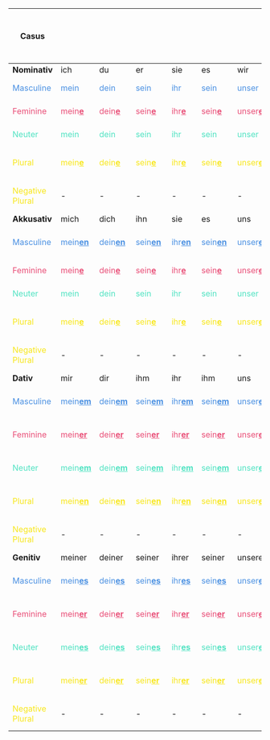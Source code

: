 <style>
blue { color: #4A90E2 }
red { color: #E94E77 }
green { color: #50E3C2 }
yellow { color: #F8E71C }
</style>

| **Casus**                        |                                        |                                    |                                     |                                     |                                     |                                    |                                    |                                    |                                    | **Adjective:<br>Bestimmte Artikel**                                        | **Adjective:<br>Unbestimmte Artikel**                              | **Adjective:<br>Ohne Artikel**                                     | **Adjektiv als Nomen:<br>Bestimmte Artikel**                                             | **Adjektiv als Nomen:<br>Unbestimmte Artikel**                                            | **Demonstrativartikel**                                |**Welch**                                                |
|----------------------------------|----------------------------------------|------------------------------------|-------------------------------------|-------------------------------------|-------------------------------------|------------------------------------|------------------------------------|------------------------------------|------------------------------------|----------------------------------------------------------------------------|--------------------------------------------------------------------|--------------------------------------------------------------------|------------------------------------------------------------------------------------------|-------------------------------------------------------------------------------------------|--------------------------------------------------------|---------------------------------------------------------|
| **Nominativ**                    | ich                                    | du                                 | er                                  | sie                                 | es                                  | wir                                | ihr                                | sie                                | Sie                                | -                                                                          | -                                                                  | -                                                                  | -                                                                                        | -                                                                                         | -                                                      | -                                                       |
| <blue>Masculine</blue>           | <blue>mein</blue>                      | <blue>dein</blue>                  | <blue>sein</blue>                   | <blue>ihr</blue>                    | <blue>sein</blue>                   | <blue>unser</blue>                 | <blue>euer</blue>                  | <blue>ihr</blue>                   | <blue>Ihr</blue>                   | <blue>der gross<u><b>e</u></b> Mann</blue>                                 | <blue>ein gross<u><b>er</u></b> Mann</blue>                        | <blue>gross<u><b>er</u></b> Mann</blue>                            | <blue>der <u><b>G</b></u>ross<u><b>e</u></b> Mann</blue>                                 | <blue>ein <u><b>G</b></u>ross<u><b>er</u></b> Mann</blue>                                 | <blue>dies<u><b>er</b></u> Mann</blue>                 | <blue>welch<u><b>er</b></u> Mann</blue>                 |
| <red>Feminine</red>              | <red>mein<u><b>e</u></b></red>         | <red>dein<u><b>e</u></b></red>     | <red>sein<u><b>e</u></b></red>      | <red>ihr<u><b>e</u></b></red>       | <red>sein<u><b>e</u></b></red>      | <red>unser<u><b>e</u></b></red>    | <red>euer<u><b>e</u></b></red>     | <red>ihr<u><b>e</u></b></red>      | <red>Ihr<u><b>e</u></b></red>      | <red>die gross<u><b>e</u></b> Frau</red>                                   | <red>ein<u><b>e</u></b> gross<u><b>e</u></b> Frau</red>            | <red>gross<u><b>e</u></b> Frau</red>                               | <red>die <u><b>G</b></u>ross<u><b>e</u></b> Frau</red>                                   | <red>eine <u><b>G</b></u>ross<u><b>e</u></b> Frau</red>                                   | <red>dies<u><b>e</b></u> Frau</red>                    | <red>welch<u><b>e</b></u> Frau</red>                    |
| <green>Neuter</green>            | <green>mein</green>                    | <green>dein</green>                | <green>sein</green>                 | <green>ihr</green>                  | <green>sein</green>                 | <green>unser</green>               | <green>euer</green>                | <green>ihr</green>                 | <green>Ihr</green>                 | <green>das gross<u><b>e</u></b> Auto</green>                               | <green>ein gross<u><b>es</u></b> Auto</green>                      | <green>gross<u><b>es</u></b> Auto</green>                          | -                                                                                        | -                                                                                         | <green>dies<u><b>es</b></u> Auto</green>               | <green>welch<u><b>es</b></u> Auto</green>               |
| <yellow>Plural</yellow>          | <yellow>mein<u><b>e</u></b></yellow>   | <yellow>dein<u><b>e</u></yellow>   | <yellow>sein<u><b>e</u></yellow>    | <yellow>ihr<u><b>e</u></yellow>     | <yellow>sein<u><b>e</u></yellow>    | <yellow>unser<u><b>e</u></yellow>  | <yellow>euer<u><b>e</u></yellow>   | <yellow>ihr<u><b>e</u></yellow>    | <yellow>Ihr<u><b>e</u></yellow>    | <yellow>die gross<u><b>en</b></u> Leute</yellow>                           | <yellow>gross<u><b>e</b></u> Leute</yellow>                        | <yellow>gross<u><b>e</b></u> Leute</yellow>                        | <yellow>die <u><b>G</b></u>ross<u><b>en</b></u> Leute</yellow>                           | <yellow><u><b>G</b></u>ross<u><b>en</b></u> Leute</yellow>                                | <yellow>dies<u><b>e</b></u> Leute</yellow>             | <yellow>welch<u><b>e</b></u> Leute</yellow>             |
| <yellow>Negative Plural</yellow> | -                                      | -                                  | -                                   | -                                   | -                                   | -                                  | -                                  | -                                  | -                                  | -                                                                          | <yellow>keine gross<u><b>en</u> Leute</yellow>                     | <yellow>keine gross<u><b>en</b></u> Leute</yellow>                 | <yellow>keine <u><b>G</b></u>ross<u><b>en</b></u> Leute</yellow>                         | <yellow>keine <u><b>G</b></u>ross<u><b>en</b></u> Leute</yellow>                          | -                                                      | -                                                       |
| **Akkusativ**                    | mich                                   | dich                               | ihn                                 | sie                                 | es                                  | uns                                | euch                               | sie                                | Sie                                | -                                                                          | -                                                                  | -                                                                  | -                                                                                        | -                                                                                         | -                                                      | -                                                       |
| <blue>Masculine</blue>           | <blue>mein<u><b>en</u></blue>          | <blue>dein<u><b>en</u></blue>      | <blue>sein<u><b>en</u></blue>       | <blue>ihr<u><b>en</u></blue>        | <blue>sein<u><b>en</u></blue>       | <blue>unser<u><b>en</u></blue>     | <blue>euer<u><b>en</u></blue>      | <blue>ihr<u><b>en</u></blue>       | <blue>Ihr<u><b>en</u></blue>       | <blue>de<u><b>n</u></b> gross<u><b>en</b></u> Mann</blue>                  | <blue>ein<u><b>en</u></b> gross<u><b>en</b></u> Mann</blue>        | <blue>gross<u><b>en</b></u> Mann</blue>                            | <blue>de<u><b>n</u></b> <u><b>G</b></u>ross<u><b>en</b></u> Mann</blue>                  | <blue>einen Gross<u><b>en</b></u> Mann</blue>                                             | <blue>dies<u><b>en</b></u> Mann</blue>                 | <blue>welch<u><b>en</b></u> Mann</blue>                 |
| <red>Feminine</red>              | <red>mein<u><b>e</u></red>             | <red>dein<u><b>e</u></red>         | <red>sein<u><b>e</u></red>          | <red>ihr<u><b>e</u></red>           | <red>sein<u><b>e</u></red>          | <red>unser<u><b>e</u></red>        | <red>euer<u><b>e</u></red>         | <red>ihr<u><b>e</u></red>          | <red>Ihr<u><b>e</u></red>          | <red>die gross<u><b>e</b></u> Frau</red>                                   | <red>ein<u><b>e</u></b> gross<u><b>e</b></u> Frau</red>            | <red>gross<u><b>e</b></u> Frau</red>                               | <red>die <u><b>G</b></u>ross<u><b>e</b></u> Frau</red>                                   | <red>eine Gross<u><b>e</b></u> Frau</red>                                                 | <red>dies<u><b>e</b></u> Frau</red>                    | <red>welch<u><b>e</b></u> Frau</red>                    |
| <green>Neuter</green>            | <green>mein</green>                    | <green>dein</green>                | <green>sein</green>                 | <green>ihr</green>                  | <green>sein</green>                 | <green>unser</green>               | <green>euer</green>                | <green>ihr</green>                 | <green>Ihr</green>                 | <green>das gross<u><b>e</b></u> Auto</green>                               | <green>ein gross<u><b>es</b></u> Auto</green>                      | <green>gross<u><b>es</b></u> Auto</green>                          | -                                                                                        | -                                                                                         | <green>dies<u><b>es</b></u> Auto</green>               | <green>welch<u><b>es</b></u> Auto</green>               |
| <yellow>Plural</yellow>          | <yellow>mein<u><b>e</u></yellow>       | <yellow>dein<u><b>e</u></yellow>   | <yellow>sein<u><b>e</u></yellow>    | <yellow>ihr<u><b>e</u></yellow>     | <yellow>sein<u><b>e</u></yellow>    | <yellow>unser<u><b>e</u></yellow>  | <yellow>euer<u><b>e</u></yellow>   | <yellow>ihr<u><b>e</u></yellow>    | <yellow>Ihr<u><b>e</u></yellow>    | <yellow>die gross<u><b>en</b></u> Leute</yellow>                           | <yellow>gross<u><b>e</b></u> Leute</yellow>                        | <yellow>gross<u><b>e</b></u> Leute</yellow>                        | <yellow><u><b>G</b></u>ross<u><b>en</b></u> Leute</yellow>                               | <yellow><u><b>G</b></u>ross<u><b>en</b></u> Leute</yellow>                                | <yellow>dies<u><b>e</b></u> Leute</yellow>             | <yellow>welch<u><b>e</b></u> Leute</yellow>             |
| <yellow>Negative Plural</yellow> | -                                      | -                                  | -                                   | -                                   | -                                   | -                                  | -                                  | -                                  | -                                  | -                                                                          | <yellow>keine gross<u><b>en</b></u> Leute</yellow>                 | <yellow>keine gross<u><b>en</b></u> Leute</yellow>                 | <yellow>keine <u><b>G</b></u>ross<u><b>en</b></u> Leute</yellow>                         | <yellow>keine Gross<u><b>en</b></u> Leute</yellow>                                        | -                                                      | -                                                       |
| **Dativ**                        | mir                                    | dir                                | ihm                                 | ihr                                 | ihm                                 | uns                                | euch                               | ihnen                              | Ihnen                              | -                                                                          | -                                                                  | -                                                                  | -                                                                                        | -                                                                                         | -                                                      | -                                                       |
| <blue>Masculine</blue>           | <blue>mein<u><b>em</u></blue>          | <blue>dein<u><b>em</u></blue>      | <blue>sein<u><b>em</u></blue>       | <blue>ihr<u><b>em</u></blue>        | <blue>sein<u><b>em</u></blue>       | <blue>unser<u><b>em</u></blue>     | <blue>euer<u><b>em</u></blue>      | <blue>ihr<u><b>em</u></blue>       | <blue>Ihr<u><b>em</u></blue>       | <blue>de<u><b>m</u></b> gross<u><b>en</b></u> Mann</blue>                  | <blue>ein<u><b>em</u></b> gross<u><b>en</b></u> Mann</blue>        | <blue>gross<u><b>em</b></u> Mann</blue>                            | <blue>de<u><b>m</u></b> <u><b>G</b></u>ross<u><b>en</b></u> Mann</blue>                  | <blue>ein<u><b>em</u></b> Gross<u><b>en</b></u> Mann</blue>                               | <blue>dies<u><b>em</b></u> Mann</blue>                 | <blue>welch<u><b>em</b></u> Mann</blue>                 |
| <red>Feminine</red>              | <red>mein<u><b>er</u></red>            | <red>dein<u><b>er</u></red>        | <red>sein<u><b>er</u></red>         | <red>ihr<u><b>er</u></red>          | <red>sein<u><b>er</u></red>         | <red>unser<u><b>er</u></red>       | <red>euer<u><b>er</u></red>        | <red>ihr<u><b>er</u></red>         | <red>Ihr<u><b>er</u></red>         | <red>d<u><b>er</u></b> gross<u><b>en</b></u> Frau</red>                    | <red>ein<u><b>er</u></b> gross<u><b>en</b></u> Frau</red>          | <red>gross<u><b>er</b></u> Frau</red>                              | <red>d<u><b>er</b></u> <u><b>G</b></u>ross<u><b>en</b></u> Frau</red>                    | <red>ein<u><b>er</u></b> Gross<u><b>en</b></u> Frau</red>                                 | <red>dies<u><b>er</b></u> Frau</red>                   | <red>welch<u><b>er</b></u> Frau</red>                   |
| <green>Neuter</green>            | <green>mein<u><b>em</u></green>        | <green>dein<u><b>em</u></green>    | <green>sein<u><b>em</u></green>     | <green>ihr<u><b>em</u></green>      | <green>sein<u><b>em</u></green>     | <green>unser<u><b>em</u></green>   | <green>euer<u><b>em</u></green>    | <green>ihr<u><b>em</u></green>     | <green>Ihr<u><b>em</u></green>     | <green>de<u><b>m</u></b> gross<u><b>en</b></u> Auto</green>                | <green>ein<u><b>em</u></b> gross<u><b>en</b></u> Auto</green>      | <green>gross<u><b>em</b></u> Auto</green>                          | -                                                                                        | -                                                                                         | <green>dies<u><b>em</b></u> Auto</green>               | <green>welch<u><b>em</b></u> Auto</green>               |
| <yellow>Plural</yellow>          | <yellow>mein<u><b>en</u></yellow>      | <yellow>dein<u><b>en</u></yellow>  | <yellow>sein<u><b>en</u></yellow>   | <yellow>ihr<u><b>en</u></yellow>    | <yellow>sein<u><b>en</u></yellow>   | <yellow>unser<u><b>en</yellow>     | <yellow>euer<u><b>en</yellow>      | <yellow>ihr<u><b>en</yellow>       | <yellow>Ihr<u><b>en</yellow>       | <yellow>de<u><b>n</u></b> gross<u><b>en</b></u> Leuten</yellow>            | <yellow>gross<u><b>e</b></u> Leuten</yellow>                       | <yellow>gross<u><b>en</b></u> Leuten</yellow>                      | <yellow>de<u><b>n</u></b> <u><b>G</b></u>ross<u><b>en</b></u> Leute</yellow>             | <yellow><u><b>G</b></u>ross<u><b>en</b></u> Leute</yellow>                                | <yellow>dies<u><b>en</b></u> Leuten</yellow>           | <yellow>welch<u><b>en</b></u> Leuten</yellow>           |
| <yellow>Negative Plural</yellow> | -                                      | -                                  | -                                   | -                                   | -                                   | -                                  | -                                  | -                                  | -                                  | -                                                                          | <yellow>kein<u><b>en</b></u> gross<u><b>en</b></u> Leuten</yellow> | <yellow>kein<u><b>en</b></u> gross<u><b>en</b></u> Leuten</yellow> | <yellow>kein<u><b>en</b></u> Gross<u><b>en</b></u> Leute</yellow>                        | <yellow>kein<u><b>en</b></u> Gross<u><b>en</b></u> Leute</yellow>                         | -                                                      | -                                                       |
| **Genitiv**                      | meiner                                 | deiner                             | seiner                              | ihrer                               | seiner                              | unserer                            | eurer                              | ihrer                              | Ihrer                              | -                                                                          | -                                                                  | -                                                                  | -                                                                                        | -                                                                                         | -                                                      | -                                                       |
| <blue>Masculine</blue>           | <blue>mein<u><b>es</u></blue>          | <blue>dein<u><b>es</u></blue>      | <blue>sein<u><b>es</u></blue>       | <blue>ihr<u><b>es</u></blue>        | <blue>sein<u><b>es</u></blue>       | <blue>unser<u><b>es</u></blue>     | <blue>euer<u><b>es</u></blue>      | <blue>ihr<u><b>es</u></blue>       | <blue>Ihr<u><b>es</u></blue>       | <blue>de<u><b>s</u></b> gross<u><b>en</b></u> Mann<u><b>es</u></b></blue>  | <blue>eine<u><b>s</u></b> gross<u><b>en</b></u> Mannes</blue>      | <blue>gross<u><b>en</b></u> Mannes</blue>                          | <blue>de<u><b>s</u></b> <u><b>G</b></u>ross<u><b>en</b></u> Mann<u><b>es</b></u></blue>  | <blue>ein<u><b>es</b></u> Gross<u><b>en</b></u> Mann<u><b>es</b></u></blue>               | <blue>dies<u><b>es</b></u> Mann<u><b>es</b></u></blue> | <blue>welch<u><b>es</b></u> Mann<u><b>es</b></u></blue> |
| <red>Feminine</red>              | <red>mein<u><b>er</u></red>            | <red>dein<u><b>er</u></red>        | <red>sein<u><b>er</u></red>         | <red>ihr<u><b>er</u></red>          | <red>sein<u><b>er</u></red>         | <red>unser<u><b>er</u></red>       | <red>euer<u><b>er</u></red>        | <red>ihr<u><b>er</u></red>         | <red>Ihr<u><b>er</u></red>         | <red>d<u><b>er</u></b> gross<u><b>en</b></u> Frau</red>                    | <red>ein<u><b>er</u></b> gross<u><b>en</b></u> Frau</red>          | <red>gross<u><b>er</b></u> Frau</red>                              | <red>d<u><b>er</u></b> <u><b>G</b></u>ross<u><b>en</b></u> Frau</red>                    | <red>ein<u><b>er</b></u> Gross<u><b>en</b></u> Frau</red>                                 | <red>dies<u><b>er</b></u> Frau</red>                   | <red>welch<u><b>er</b></u> Frau</red>                   |
| <green>Neuter</green>            | <green>mein<u><b>es</u></green>        | <green>dein<u><b>es</u></green>    | <green>sein<u><b>es</u></green>     | <green>ihr<u><b>es</u></green>      | <green>sein<u><b>es</u></green>     | <green>unser<u><b>es</u></green>   | <green>euer<u><b>es</u></green>    | <green>ihr<u><b>es</u></green>     | <green>Ihr<u><b>es</u></green>     | <green>d<u><b>es</u></b> gross<u><b>en</b></u> Auto<u><b>s</u></b></green> | <green>ein<u><b>es</u></b> gross<u><b>en</b></u> Autos</green>     | <green>gross<u><b>en</b></u> Autos</green>                         | <green>d<u><b>es</u></b> <u><b>G</b></u>ross<u><b>en</b></u> Auto<u><b>s</b></u></green> | <green>ein<u><b>es</u></b> <u><b>G</b></u>ross<u><b>en</b></u> Auto<u><b>s<u></b></green> | <green>dies<u><b>es</b></u> Auto<u><b>s<u></b></green> | <green>welch<u><b>es</b></u> Auto<u><b>s<u></b></green> |
| <yellow>Plural</yellow>          | <yellow>mein<u><b>er</u></yellow>      | <yellow>dein<u><b>er</u></yellow>  | <yellow>sein<u><b>er</u></yellow>   | <yellow>ihr<u><b>er</u></yellow>    | <yellow>sein<u><b>er</u></yellow>   | <yellow>unser<u><b>er</u></yellow> | <yellow>euer<u><b>er</u></yellow>  | <yellow>ihr<u><b>er</u></yellow>   | <yellow>Ihr<u><b>er</u></yellow>   | <yellow>d<u><b>er</u></b> gross<u><b>en</b></u> Leute</yellow>             | <yellow>gross<u><b>en</b></u> Leute</yellow>                       | <yellow>gross<u><b>er</b></u> Leute</yellow>                       | <yellow>d<u><b>er</u></b> <u><b>G</b></u>ross<u><b>en</b></u> Leute</yellow>             | <yellow><u><b>G</b></u>ross<u><b>en</b></u> Leute</yellow>                                | <yellow>dies<u><b>er</b></u> Leute</yellow>            | <yellow>welch<u><b>er</b></u> Leute</yellow>            |
| <yellow>Negative Plural</yellow> | -                                      | -                                  | -                                   | -                                   | -                                   | -                                  | -                                  | -                                  | -                                  | -                                                                          | <yellow>kein<u><b>er</u></b> gross<u><b>en</b></u> Leute</yellow>  | <yellow>kein<u><b>er</u></b> gross<u><b>en</b></u> Leute</yellow>  | <yellow>keine<u><b>r</b></u> Gross<u><b>en</b></u> Leute</yellow>                        | <yellow>keine<u><b>r</b></u> Gross<u><b>en</b></u> Leute</yellow>                         | -                                                      | -                                                       |
